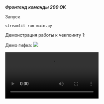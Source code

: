 ***Фронтенд команды 200 OK***

Запуск

```
streamlit run main.py
```

Демонстрация работы к чекпоинту 1:

Демо гифка:
![](https://github.com/200-OK-Colpali/chat_front/blob/main/docs/checkpoint1_demo.gif)

![Видео](https://github.com/200-OK-Colpali/chat_front/blob/main/docs/Demo_checkpoint_1.mp4)

